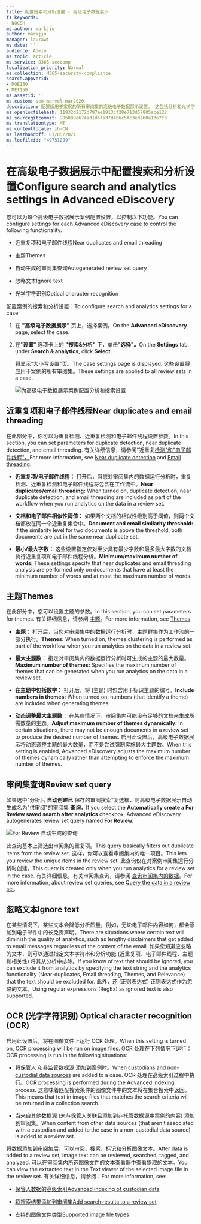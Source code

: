 ```yaml
---
title: 配置搜索和分析设置 - 高级电子数据展示
f1.keywords:
- NOCSH
ms.author: markjjo
author: markjjo
manager: laurawi
ms.date: ''
audience: Admin
ms.topic: article
ms.service: O365-seccomp
localization_priority: Normal
ms.collection: M365-security-compliance
search.appverid:
- MOE150
- MET150
ms.assetid: ''
ms.custom: seo-marvel-mar2020
description: 配置适用于案例的所有审阅集的高级电子数据展示设置。 这包括分析和光学字符识别的设置。
ms.openlocfilehash: 11932d2172d797ae1913cf28e713d57805ace122
ms.sourcegitcommit: 98b889e674ad1d5fa37d4b6c5fc3eda60a1d67f3
ms.translationtype: MT
ms.contentlocale: zh-CN
ms.lasthandoff: 01/05/2021
ms.locfileid: "49751299"
---
```

# <a name="configure-search-and-analytics-settings-in-advanced-ediscovery"></a><span data-ttu-id="e358e-104">在高级电子数据展示中配置搜索和分析设置</span><span class="sxs-lookup"><span data-stu-id="e358e-104">Configure search and analytics settings in Advanced eDiscovery</span></span>

<span data-ttu-id="e358e-105">您可以为每个高级电子数据展示案例配置设置，以控制以下功能。</span><span class="sxs-lookup"><span data-stu-id="e358e-105">You can configure settings for each Advanced eDiscovery case to control the following functionality.</span></span>

- <span data-ttu-id="e358e-106">近重复项和电子邮件线程</span><span class="sxs-lookup"><span data-stu-id="e358e-106">Near duplicates and email threading</span></span>

- <span data-ttu-id="e358e-107">主题</span><span class="sxs-lookup"><span data-stu-id="e358e-107">Themes</span></span>

- <span data-ttu-id="e358e-108">自动生成的审阅集查询</span><span class="sxs-lookup"><span data-stu-id="e358e-108">Autogenerated review set query</span></span>

- <span data-ttu-id="e358e-109">忽略文本</span><span class="sxs-lookup"><span data-stu-id="e358e-109">Ignore text</span></span>

- <span data-ttu-id="e358e-110">光学字符识别</span><span class="sxs-lookup"><span data-stu-id="e358e-110">Optical character recognition</span></span>

<span data-ttu-id="e358e-111">配置案例的搜索和分析设置：</span><span class="sxs-lookup"><span data-stu-id="e358e-111">To configure search and analytics settings for a case:</span></span>

1. <span data-ttu-id="e358e-112">在 **"高级电子数据展示"** 页上，选择案例。</span><span class="sxs-lookup"><span data-stu-id="e358e-112">On the **Advanced eDiscovery** page, select the case.</span></span>

2. <span data-ttu-id="e358e-113">在"**设置"** 选项卡上的 **"搜索&分析"** 下，单击"**选择"。**</span><span class="sxs-lookup"><span data-stu-id="e358e-113">On the **Settings** tab, under **Search & analytics**, click **Select**.</span></span>

   <span data-ttu-id="e358e-114">将显示"大小写设置"页。</span><span class="sxs-lookup"><span data-stu-id="e358e-114">The case settings page is displayed.</span></span> <span data-ttu-id="e358e-115">这些设置将应用于案例的所有审阅集。</span><span class="sxs-lookup"><span data-stu-id="e358e-115">These settings are applied to all review sets in a case.</span></span>

   ![为高级电子数据展示案例配置分析和搜索设置](../media/AeDCaseSettings.png)

## <a name="near-duplicates-and-email-threading"></a><span data-ttu-id="e358e-117">近重复项和电子邮件线程</span><span class="sxs-lookup"><span data-stu-id="e358e-117">Near duplicates and email threading</span></span>

<span data-ttu-id="e358e-118">在此部分中，你可以为重复检测、近重复检测和电子邮件线程设置参数。</span><span class="sxs-lookup"><span data-stu-id="e358e-118">In this section, you can set parameters for duplicate detection, near duplicate detection, and email threading.</span></span> <span data-ttu-id="e358e-119">有关详细信息，请参阅"近重复[检测"和](near-duplicate-detection-in-advanced-ediscovery.md)["电子邮件线程"。](email-threading-in-advanced-ediscovery.md)</span><span class="sxs-lookup"><span data-stu-id="e358e-119">For more information, see [Near duplicate detection](near-duplicate-detection-in-advanced-ediscovery.md) and [Email threading](email-threading-in-advanced-ediscovery.md).</span></span>

- <span data-ttu-id="e358e-120">**近重复项/电子邮件线程：** 打开后，当您对审阅集内的数据运行分析时，重复检测、近重复检测和电子邮件线程将包含在工作流中。</span><span class="sxs-lookup"><span data-stu-id="e358e-120">**Near duplicates/email threading:** When turned on, duplicate detection, near duplicate detection, and email threading are included as part of the workflow when you run analytics on the data in a review set.</span></span>

- <span data-ttu-id="e358e-121">**文档和电子邮件相似性阈值：** 如果两个文档的相似性级别高于阈值，则两个文档都放在同一个近重复集合中。</span><span class="sxs-lookup"><span data-stu-id="e358e-121">**Document and email similarity threshold:** If the similarity level for two documents is above the threshold, both documents are put in the same near duplicate set.</span></span>

- <span data-ttu-id="e358e-122">**最小/最大字数：** 这些设置指定仅对至少具有最少字数和最多最大字数的文档执行近重复项和电子邮件线程分析。</span><span class="sxs-lookup"><span data-stu-id="e358e-122">**Minimum/maximum number of words:** These settings specify that near duplicates and email threading analysis are performed only on documents that have at least the minimum number of words and at most the maximum number of words.</span></span>

## <a name="themes"></a><span data-ttu-id="e358e-123">主题</span><span class="sxs-lookup"><span data-stu-id="e358e-123">Themes</span></span>

<span data-ttu-id="e358e-124">在此部分中，您可以设置主题的参数。</span><span class="sxs-lookup"><span data-stu-id="e358e-124">In this section, you can set parameters for themes.</span></span> <span data-ttu-id="e358e-125">有关详细信息，请参阅 [主题](themes-in-advanced-ediscovery.md)。</span><span class="sxs-lookup"><span data-stu-id="e358e-125">For more information, see [Themes](themes-in-advanced-ediscovery.md).</span></span>

- <span data-ttu-id="e358e-126">**主题：** 打开后，当您对审阅集中的数据运行分析时，主题群集作为工作流的一部分执行。</span><span class="sxs-lookup"><span data-stu-id="e358e-126">**Themes:** When turned on, themes clustering is performed as part of the workflow when you run analytics on the data in a review set.</span></span>

- <span data-ttu-id="e358e-127">**最大主题数：** 指定对审阅集内的数据运行分析时可生成的主题的最大数量。</span><span class="sxs-lookup"><span data-stu-id="e358e-127">**Maximum number of themes:** Specifies the maximum number of themes that can be generated when you run analytics on the data in a review set.</span></span>

- <span data-ttu-id="e358e-128">**在主题中包括数字：** 打开后，将 (主题) 时包含用于标识主题的编号。</span><span class="sxs-lookup"><span data-stu-id="e358e-128">**Include numbers in themes:** When turned on, numbers (that identify a theme) are included when generating themes.</span></span> 

- <span data-ttu-id="e358e-129">**动态调整最大主题数：** 在某些情况下，审阅集内可能没有足够的文档来生成所需数量的主题。</span><span class="sxs-lookup"><span data-stu-id="e358e-129">**Adjust maximum number of themes dynamically:** In certain situations, there may not be enough documents in a review set to produce the desired number of themes.</span></span> <span data-ttu-id="e358e-130">启用此设置后，高级电子数据展示将动态调整主题的最大数量，而不是尝试强制实施最大主题数。</span><span class="sxs-lookup"><span data-stu-id="e358e-130">When this setting is enabled, Advanced eDiscovery adjusts the maximum number of themes dynamically rather than attempting to enforce the maximum number of themes.</span></span>

## <a name="review-set-query"></a><span data-ttu-id="e358e-131">审阅集查询</span><span class="sxs-lookup"><span data-stu-id="e358e-131">Review set query</span></span>

<span data-ttu-id="e358e-132">如果选中"分析后 **自动创建已** 保存的审阅搜索"复选框，则高级电子数据展示自动生成名为"供审阅"的审阅集 **查询。**</span><span class="sxs-lookup"><span data-stu-id="e358e-132">If you select the **Automatically create a For Review saved search after analytics** checkbox, Advanced eDiscovery autogenerates review set query named **For Review.**</span></span> 

![For Review 自动生成的查询](../media/AeDForReviewQuery.png)

<span data-ttu-id="e358e-134">此查询基本上筛选出审阅集的重复项。</span><span class="sxs-lookup"><span data-stu-id="e358e-134">This query basically filters out duplicate items from the review set.</span></span> <span data-ttu-id="e358e-135">这样，你可以查看审阅集内的唯一项目。</span><span class="sxs-lookup"><span data-stu-id="e358e-135">This lets you review the unique items in the review set.</span></span> <span data-ttu-id="e358e-136">此查询仅在对案例审阅集运行分析时创建。</span><span class="sxs-lookup"><span data-stu-id="e358e-136">This query is created only when you run analytics for a review set in the case.</span></span> <span data-ttu-id="e358e-137">有关详细信息，有关审阅集查询，请参阅 [查询审阅集内的数据](review-set-search.md)。</span><span class="sxs-lookup"><span data-stu-id="e358e-137">For more information, about review set queries, see [Query the data in a review set](review-set-search.md).</span></span>

## <a name="ignore-text"></a><span data-ttu-id="e358e-138">忽略文本</span><span class="sxs-lookup"><span data-stu-id="e358e-138">Ignore text</span></span>

<span data-ttu-id="e358e-139">在某些情况下，某些文本会降低分析质量，例如，无论电子邮件内容如何，都会添加到电子邮件中的长免责声明。</span><span class="sxs-lookup"><span data-stu-id="e358e-139">There are situations where certain text will diminish the quality of analytics, such as lengthy disclaimers that get added to email messages regardless of the content of the email.</span></span> <span data-ttu-id="e358e-140">如果您知道应忽略的文本，则可以通过指定文本字符串和分析功能 (近重复项、电子邮件线程、主题和相关性) 将其从分析中排除。</span><span class="sxs-lookup"><span data-stu-id="e358e-140">If you know of text that should be ignored, you can exclude it from analytics by specifying the text string and the analytics functionality (Near-duplicates, Email threading, Themes, and Relevance) that the text should be excluded for.</span></span> <span data-ttu-id="e358e-141">此外，还 (正则表达式) 正则表达式作为忽略的文本。</span><span class="sxs-lookup"><span data-stu-id="e358e-141">Using regular expressions (RegEx) as ignored text is also supported.</span></span> 

## <a name="optical-character-recognition-ocr"></a><span data-ttu-id="e358e-142">OCR (光学字符识别) </span><span class="sxs-lookup"><span data-stu-id="e358e-142">Optical character recognition (OCR)</span></span>

<span data-ttu-id="e358e-143">启用此设置后，将在图像文件上运行 OCR 处理。</span><span class="sxs-lookup"><span data-stu-id="e358e-143">When this setting is turned on, OCR processing will be run on image files.</span></span> <span data-ttu-id="e358e-144">OCR 处理在下列情况下运行：</span><span class="sxs-lookup"><span data-stu-id="e358e-144">OCR processing is run in the following situations:</span></span>

- <span data-ttu-id="e358e-145">将保管人 [和非监管数据源](non-custodial-data-sources.md) 添加到案例时。</span><span class="sxs-lookup"><span data-stu-id="e358e-145">When custodians and [non-custodial data sources](non-custodial-data-sources.md) are added to a case.</span></span> <span data-ttu-id="e358e-146">OCR 处理在高级索引过程中执行。</span><span class="sxs-lookup"><span data-stu-id="e358e-146">OCR processing is performed during the Advanced indexing process.</span></span> <span data-ttu-id="e358e-147">这意味着匹配搜索条件的图像文件中的文本将在集合搜索中返回。</span><span class="sxs-lookup"><span data-stu-id="e358e-147">This means that text in image files that matches the search criteria will be returned in a collection search.</span></span>

- <span data-ttu-id="e358e-148">当来自其他数据源 (未与保管人关联且添加到非托管数据源中案例的内容) 添加到审阅集。</span><span class="sxs-lookup"><span data-stu-id="e358e-148">When content from other data sources (that aren't associated with a custodian and added to the case in a non-custodial data source) is added to a review set.</span></span>

<span data-ttu-id="e358e-149">将数据添加到审阅集后，可以审阅、搜索、标记和分析图像文本。</span><span class="sxs-lookup"><span data-stu-id="e358e-149">After data is added to a review set, image text can be reviewed, searched, tagged, and analyzed.</span></span> <span data-ttu-id="e358e-150">可以在审阅集内所选图像文件的文本查看器中查看提取的文本。</span><span class="sxs-lookup"><span data-stu-id="e358e-150">You can view the extracted text in the Text viewer of the selected image file in the review set.</span></span> <span data-ttu-id="e358e-151">有关详细信息，请参阅：</span><span class="sxs-lookup"><span data-stu-id="e358e-151">For more information, see:</span></span>

- [<span data-ttu-id="e358e-152">保管人数据的高级索引</span><span class="sxs-lookup"><span data-stu-id="e358e-152">Advanced indexing of custodian data</span></span>](indexing-custodian-data.md)

- [<span data-ttu-id="e358e-153">将搜索结果添加到审阅集</span><span class="sxs-lookup"><span data-stu-id="e358e-153">Add search results to a review set</span></span>](add-data-to-review-set.md#optical-character-recognition)

- [<span data-ttu-id="e358e-154">支持的图像文件类型</span><span class="sxs-lookup"><span data-stu-id="e358e-154">Supported image file types</span></span>](supported-filetypes-ediscovery20.md#image)
